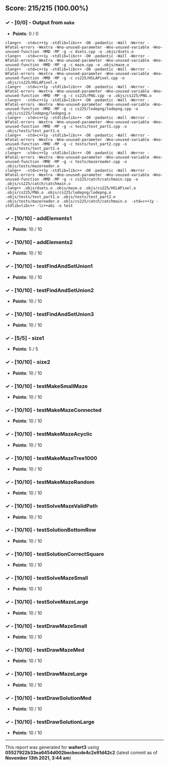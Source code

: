 


## Score: 215/215 (100.00%)


### ✓ - [0/0] - Output from `make`

- **Points**: 0 / 0


```
clang++  -std=c++1y -stdlib=libc++ -O0 -pedantic -Wall -Werror -Wfatal-errors -Wextra -Wno-unused-parameter -Wno-unused-variable -Wno-unused-function -MMD -MP -g -c dsets.cpp -o .objs/dsets.o
clang++  -std=c++1y -stdlib=libc++ -O0 -pedantic -Wall -Werror -Wfatal-errors -Wextra -Wno-unused-parameter -Wno-unused-variable -Wno-unused-function -MMD -MP -g -c maze.cpp -o .objs/maze.o
clang++  -std=c++1y -stdlib=libc++ -O0 -pedantic -Wall -Werror -Wfatal-errors -Wextra -Wno-unused-parameter -Wno-unused-variable -Wno-unused-function -MMD -MP -g -c cs225/HSLAPixel.cpp -o .objs/cs225/HSLAPixel.o
clang++  -std=c++1y -stdlib=libc++ -O0 -pedantic -Wall -Werror -Wfatal-errors -Wextra -Wno-unused-parameter -Wno-unused-variable -Wno-unused-function -MMD -MP -g -c cs225/PNG.cpp -o .objs/cs225/PNG.o
clang++  -std=c++1y -stdlib=libc++ -O0 -pedantic -Wall -Werror -Wfatal-errors -Wextra -Wno-unused-parameter -Wno-unused-variable -Wno-unused-function -MMD -MP -g -c cs225/lodepng/lodepng.cpp -o .objs/cs225/lodepng/lodepng.o
clang++  -std=c++1y -stdlib=libc++ -O0 -pedantic -Wall -Werror -Wfatal-errors -Wextra -Wno-unused-parameter -Wno-unused-variable -Wno-unused-function -MMD -MP -g -c tests/test_part1.cpp -o .objs/tests/test_part1.o
clang++  -std=c++1y -stdlib=libc++ -O0 -pedantic -Wall -Werror -Wfatal-errors -Wextra -Wno-unused-parameter -Wno-unused-variable -Wno-unused-function -MMD -MP -g -c tests/test_part2.cpp -o .objs/tests/test_part2.o
clang++  -std=c++1y -stdlib=libc++ -O0 -pedantic -Wall -Werror -Wfatal-errors -Wextra -Wno-unused-parameter -Wno-unused-variable -Wno-unused-function -MMD -MP -g -c tests/mazereader.cpp -o .objs/tests/mazereader.o
clang++  -std=c++1y -stdlib=libc++ -O0 -pedantic -Wall -Werror -Wfatal-errors -Wextra -Wno-unused-parameter -Wno-unused-variable -Wno-unused-function -MMD -MP -g -c cs225/catch/catchmain.cpp -o .objs/cs225/catch/catchmain.o
clang++ .objs/dsets.o .objs/maze.o .objs/cs225/HSLAPixel.o .objs/cs225/PNG.o .objs/cs225/lodepng/lodepng.o .objs/tests/test_part1.o .objs/tests/test_part2.o .objs/tests/mazereader.o .objs/cs225/catch/catchmain.o  -std=c++1y -stdlib=libc++ -lc++abi -o test

```


### ✓ - [10/10] - addElements1

- **Points**: 10 / 10





### ✓ - [10/10] - addElements2

- **Points**: 10 / 10





### ✓ - [10/10] - testFindAndSetUnion1

- **Points**: 10 / 10





### ✓ - [10/10] - testFindAndSetUnion2

- **Points**: 10 / 10





### ✓ - [10/10] - testFindAndSetUnion3

- **Points**: 10 / 10





### ✓ - [5/5] - size1

- **Points**: 5 / 5





### ✓ - [10/10] - size2

- **Points**: 10 / 10





### ✓ - [10/10] - testMakeSmallMaze

- **Points**: 10 / 10





### ✓ - [10/10] - testMakeMazeConnected

- **Points**: 10 / 10





### ✓ - [10/10] - testMakeMazeAcyclic

- **Points**: 10 / 10





### ✓ - [10/10] - testMakeMazeTree1000

- **Points**: 10 / 10





### ✓ - [10/10] - testMakeMazeRandom

- **Points**: 10 / 10





### ✓ - [10/10] - testSolveMazeValidPath

- **Points**: 10 / 10





### ✓ - [10/10] - testSolutionBottomRow

- **Points**: 10 / 10





### ✓ - [10/10] - testSolutionCorrectSquare

- **Points**: 10 / 10





### ✓ - [10/10] - testSolveMazeSmall

- **Points**: 10 / 10





### ✓ - [10/10] - testSolveMazeLarge

- **Points**: 10 / 10





### ✓ - [10/10] - testDrawMazeSmall

- **Points**: 10 / 10





### ✓ - [10/10] - testDrawMazeMed

- **Points**: 10 / 10





### ✓ - [10/10] - testDrawMazeLarge

- **Points**: 10 / 10





### ✓ - [10/10] - testDrawSolutionMed

- **Points**: 10 / 10





### ✓ - [10/10] - testDrawSolutionLarge

- **Points**: 10 / 10





---

This report was generated for **waltert3** using **05527922b33ea6454d002becbecde4c2e91d42c2** (latest commit as of **November 13th 2021, 3:44 am**)
